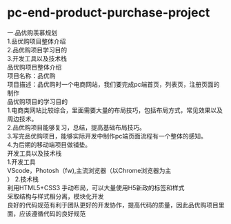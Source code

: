 # pc-end-product-purchase-project
一.品优购羡慕规划<br>
 1.品优购项目整体介绍<br>
 2.品优购项目学习目的<br>
 3.开发工具以及技术栈<br>
品优购项目整体介绍<br>
  项目名称：品优购<br>
  项目描述：品优购时一个电商网站，我们要完成pc端首页，列表页，注册页面的制作<br>
品优购项目的学习目的<br>
 1.电商类网站比较综合，里面需要大量的布局技巧，包括布局方式，常见效果以及周边技术。<br>
 2.品优购项目能够复习，总结，提高基础布局技巧。<br>
 3.写完品优购项目，能够实际开发中制作pc端页面流程有一个整体的感知。<br>
 4.为后期的移动端项目做铺垫。<br>
开发工具以及技术栈<br>
1.开发工具<br>
  VScode，Photosh（fw),主流浏览器（以Chrome浏览器为主<br>）
2.技术栈<br>
  利用HTML5+CSS3 手动布局，可以大量使用H5新政的标签和样式<br>
  采取结构与样式相分离，模块化开发<br>
  良好的代码规范有利于团队更好的开发协作，提高代码的质量，因此品优购项目里面，应该遵循代码的良好规范<br>

